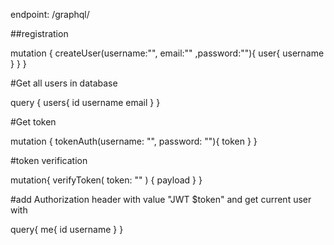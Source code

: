 endpoint: /graphql/

##registration

mutation {
  createUser(username:"", email:"" ,password:""){
    user{
      username
    }
  }
}

#Get all users in database

query {
  users{
    id
    username
    email
  }
}

#Get token

mutation {
  tokenAuth(username: "", password: ""){
    token
  }
}

#token verification

mutation{
  verifyToken(
  token: ""
  ) {
    payload
  }
}

#add Authorization header with value "JWT $token" and get current user with

query{
  me{
    id
    username
  }
}

